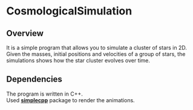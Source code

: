 # CosmologicalSimulation
 
 
 
## Overview
It is a simple program that allows you to simulate a cluster of stars in 2D.  
Given the masses, initial positions and velocities of a group of stars, the simulations shows how the star cluster evolves over time. 

## Dependencies
The program is written in C++.  
Used **[simplecpp](https://www.cse.iitb.ac.in/~ranade/simplecpp/)** package to render the animations.
